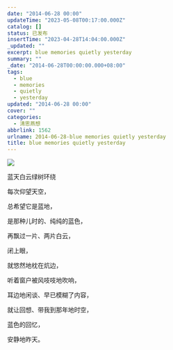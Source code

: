 ```yaml
---
date: "2014-06-28 00:00"
updateTime: "2023-05-08T00:17:00.000Z"
catalog: []
status: 已发布
insertTime: "2023-04-28T14:04:00.000Z"
_updated: ""
excerpt: blue memories quietly yesterday
summary: ""
_date: "2014-06-28T00:00:00.000+08:00"
tags:
  - blue
  - memories
  - quietly
  - yesterday
updated: "2014-06-28 00:00"
cover: ""
categories:
  - 清思燕想
abbrlink: 1562
urlname: 2014-06-28-blue memories quietly yesterday
title: blue memories quietly yesterday
---
```


![](https://image.bmqy.net/upload/FiPRR9oNLjb0pkqWo2g-qH6cWwZK.jpg)

蓝天白云绿树环绕

每次仰望天空，

总希望它是蓝地，

是那种儿时的、纯纯的蓝色，

再飘过一片、两片白云，

闭上眼，

就悠然地枕在炕边，

听着窗户被风吱吱地吹响，

耳边地闲谈、早已模糊了内容，

就让回想、带我到那年地时空，

蓝色的回忆，

安静地昨天。
